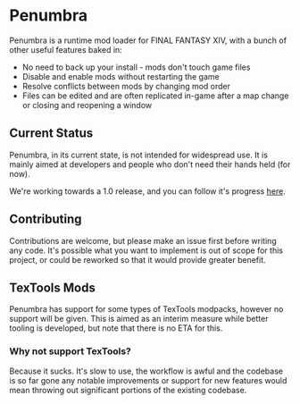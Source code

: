 # Penumbra

Penumbra is a runtime mod loader for FINAL FANTASY XIV, with a bunch of other useful features baked in:

* No need to back up your install - mods don't touch game files
* Disable and enable mods without restarting the game
* Resolve conflicts between mods by changing mod order
* Files can be edited and are often replicated in-game after a map change or closing and reopening a window

## Current Status
Penumbra, in its current state, is not intended for widespread use. It is mainly aimed at developers and people who don't need their hands held (for now).

We're working towards a 1.0 release, and you can follow it's progress [here](https://github.com/xivdev/Penumbra/projects/1).

## Contributing
Contributions are welcome, but please make an issue first before writing any code. It's possible what you want to implement is out of scope for this project, or could be reworked so that it would provide greater benefit.

## TexTools Mods
Penumbra has support for some types of TexTools modpacks, however no support will be given. This is aimed as an interim measure while better tooling is developed, but note that there is no ETA for this.

### Why not support TexTools?

Because it sucks. It's slow to use, the workflow is awful and the codebase is so far gone any notable improvements or support for new features would mean throwing out significant portions of the existing codebase.

